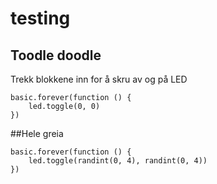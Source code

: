 # testing

## Toodle doodle

Trekk blokkene inn for å skru av og på LED

```blocks
basic.forever(function () {
    led.toggle(0, 0)
})
```

##Hele greia

```blocks
basic.forever(function () {
    led.toggle(randint(0, 4), randint(0, 4))
})
```